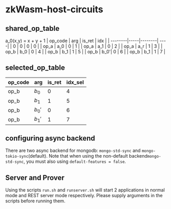 # zkWasm-host-circuits
## shared_op_table
a_0(x,y) = x + y + 1
| op_code | arg | is_ret | idx |
| --------|-----|--------| ----|
| 0       |   0 |  0     | 0   |
| op_a    | a_0 |  0     | 1   |
| op_a    | a_1 |  0     | 2   |
| op_a    | a_r |  1     | 3   |
| op_b    | b_0 |  0     | 4   |
| op_b    | b_1 |  1     | 5   |
| op_b    | b_0'|  0     | 6   |
| op_b    | b_1 |  1     | 7   |

## selected_op_table

| op_code | arg     | is_ret | idx_sel | 
| --------|-------- | -------| --------|
| op_b    | $b_0$   | 0      |  4      |
| op_b    | $b_1$   | 1      |  5      |
| op_b    | $b_0'$  | 0      |  6      |
| op_b    | $b_1'$  | 1      |  7      |

## configuring async backend
There are two async backend for mongodb: `mongo-std-sync` and `mongo-tokio-sync`(default). Note that when using the non-default backend`mongo-std-sync`, you must also using `default-features = false`.

## Server and Prover
Using the scripts `run.sh` and `runserver.sh` will start 2 applications in normal mode and REST server mode respectively. Please supply arguments in the scripts before running them.
